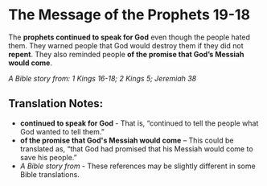 The Message of the Prophets 19-18
===================================


The **prophets continued to speak for God** even though the people
hated them. They warned people that God would destroy them if they did
not **repent**.  They also reminded people **of the promise that God’s
Messiah would come**.

*A Bible story from: 1 Kings 16-18; 2 Kings 5; Jeremiah 38*

Translation Notes:
------------------

-   **continued to speak for God** - That is, “continued to tell the
    people what God wanted to tell them.”
-   **of the promise that God's Messiah would come** – This could be
    translated as, “that God had promised that his Messiah would come
    to save his people.”
-   *A Bible story from* - These references may be slightly different in
    some Bible translations.

